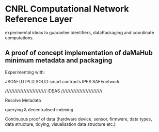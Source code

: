 # CNRL  Computational Network Reference Layer
experimental ideas to guarantee identifiers, dataPackaging and coordinate computations. 

A proof of concept implementation of daMaHub minimum metadata and packaging
---------------------------------------------------------------------------

Experimenting with:

JSON-LD
IPLD
SOLID
smart contracts
IPFS
SAFEnetwork

///////////////////////////
IDEAS
///////////////////////////

Resolve Metadata

querying & decentralised indexing

Continuous proof of data  (hardware device, sensor, firmware, data types, data structure, tidying, visualisation data structure etc.)

